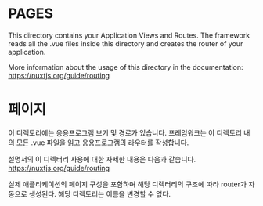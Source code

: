 # PAGES

This directory contains your Application Views and Routes.
The framework reads all the .vue files inside this directory and creates the router of your application.

More information about the usage of this directory in the documentation:
https://nuxtjs.org/guide/routing

# 페이지

이 디렉토리에는 응용프로그램 보기 및 경로가 있습니다.
프레임워크는 이 디렉토리 내의 모든 .vue 파일을 읽고 응용프로그램의 라우터를 작성합니다.

설명서의 이 디렉터리 사용에 대한 자세한 내용은 다음과 같습니다.
https://nuxtjs.org/guide/routing

실제 애플리케이션의 페이지 구성을 포함하며 해당 디렉터리의 구조에 따라 router가 자동으로 생성된다.
해당 디렉토리는 이름을 변경할 수 없다.